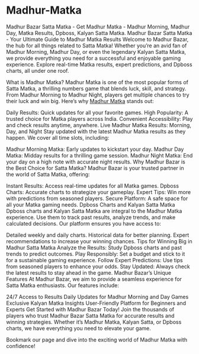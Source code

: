 # Madhur-Matka
Madhur Bazar Satta Matka - Get Madhur Matka - Madhur Morning, Madhur Day, Matka Results, Dpboss, Kalyan Satta Matka.
Madhur Bazar Satta Matka - Your Ultimate Guide to Madhur Matka Results
Welcome to Madhur Bazar, the hub for all things related to Satta Matka! Whether you’re an avid fan of Madhur Morning, Madhur Day, or even the legendary Kalyan Satta Matka, we provide everything you need for a successful and enjoyable gaming experience. Explore real-time Matka results, expert predictions, and Dpboss charts, all under one roof.

What is Madhur Matka?
Madhur Matka is one of the most popular forms of Satta Matka, a thrilling numbers game that blends luck, skill, and strategy. From Madhur Morning to Madhur Night, players get multiple chances to try their luck and win big. Here’s why <a href="https://jagdambasattamatka.com/">Madhur Matka</a> stands out:

Daily Results: Quick updates for all your favorite games.
High Popularity: A trusted choice for Matka players across India.
Convenient Accessibility: Play and check results anytime, anywhere.
Live Madhur Matka Results: Morning, Day, and Night
Stay updated with the latest Madhur Matka results as they happen. We cover all time slots, including:

Madhur Morning Matka: Early updates to kickstart your day.
Madhur Day Matka: Midday results for a thrilling game session.
Madhur Night Matka: End your day on a high note with accurate night results.
Why Madhur Bazar is the Best Choice for Satta Matka?
Madhur Bazar is your trusted partner in the world of Satta Matka, offering:

Instant Results: Access real-time updates for all Matka games.
Dpboss Charts: Accurate charts to strategize your gameplay.
Expert Tips: Win more with predictions from seasoned players.
Secure Platform: A safe space for all your Matka gaming needs.
Dpboss Charts and Kalyan Satta Matka
Dpboss charts and Kalyan Satta Matka are integral to the Madhur Matka experience. Use them to track past results, analyze trends, and make calculated decisions. Our platform ensures you have access to:

Detailed weekly and daily charts.
Historical data for better planning.
Expert recommendations to increase your winning chances.
Tips for Winning Big in Madhur Satta Matka
Analyze the Results: Study Dpboss charts and past trends to predict outcomes.
Play Responsibly: Set a budget and stick to it for a sustainable gaming experience.
Follow Expert Predictions: Use tips from seasoned players to enhance your odds.
Stay Updated: Always check the latest results to stay ahead in the game.
Madhur Bazar’s Unique Features
At Madhur Bazar, we aim to provide a seamless experience for Satta Matka enthusiasts. Our features include:

24/7 Access to Results
Daily Updates for Madhur Morning and Day Games
Exclusive Kalyan Matka Insights
User-Friendly Platform for Beginners and Experts
Get Started with Madhur Bazar Today!
Join the thousands of players who trust Madhur Bazar Satta Matka for accurate results and winning strategies. Whether it’s Madhur Matka, Kalyan Satta, or Dpboss charts, we have everything you need to elevate your game.

Bookmark our page and dive into the exciting world of Madhur Matka with confidence!







